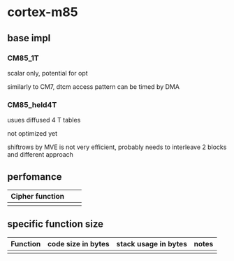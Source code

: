 # cortex-m85



## base impl

### CM85_1T

scalar only, potential for opt

similarly to CM7, dtcm access pattern can be timed by DMA

### CM85_held4T

usues diffused 4 T tables

not optimized yet

shiftrows by MVE is not very efficient, probably needs to interleave 2 blocks and different approach

## perfomance

| Cipher function  |  | |
|------------------|------------------|------------------|
|  |  |  |

## specific function size

| Function | code size in bytes | stack usage in bytes | notes |
|----------|--------------------|----------------------|-------|
|  |  |  |  |